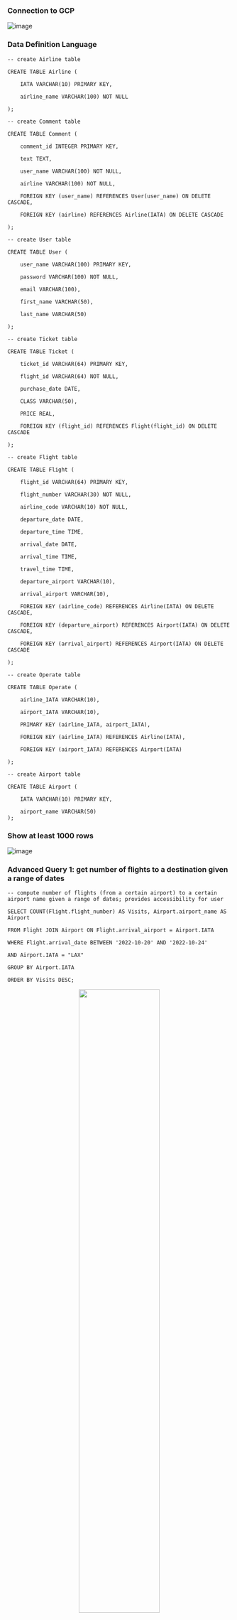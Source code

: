 ### Connection to GCP
![image](./Connection_GCP.png)


### Data Definition Language
    -- create Airline table

    CREATE TABLE Airline (

        IATA VARCHAR(10) PRIMARY KEY,

        airline_name VARCHAR(100) NOT NULL

    );

    -- create Comment table

    CREATE TABLE Comment (

        comment_id INTEGER PRIMARY KEY,

        text TEXT,

        user_name VARCHAR(100) NOT NULL,

        airline VARCHAR(100) NOT NULL,

        FOREIGN KEY (user_name) REFERENCES User(user_name) ON DELETE CASCADE,

        FOREIGN KEY (airline) REFERENCES Airline(IATA) ON DELETE CASCADE

    );

    -- create User table

    CREATE TABLE User (

        user_name VARCHAR(100) PRIMARY KEY,

        password VARCHAR(100) NOT NULL,

        email VARCHAR(100),

        first_name VARCHAR(50),

        last_name VARCHAR(50)

    );

    -- create Ticket table

    CREATE TABLE Ticket (

        ticket_id VARCHAR(64) PRIMARY KEY,

        flight_id VARCHAR(64) NOT NULL,

        purchase_date DATE,

        CLASS VARCHAR(50),

        PRICE REAL,

        FOREIGN KEY (flight_id) REFERENCES Flight(flight_id) ON DELETE CASCADE

    );

    -- create Flight table

    CREATE TABLE Flight (

        flight_id VARCHAR(64) PRIMARY KEY,

        flight_number VARCHAR(30) NOT NULL,

        airline_code VARCHAR(10) NOT NULL,

        departure_date DATE,

        departure_time TIME,

        arrival_date DATE,

        arrival_time TIME,

        travel_time TIME,

        departure_airport VARCHAR(10),

        arrival_airport VARCHAR(10),

        FOREIGN KEY (airline_code) REFERENCES Airline(IATA) ON DELETE CASCADE,

        FOREIGN KEY (departure_airport) REFERENCES Airport(IATA) ON DELETE CASCADE,

        FOREIGN KEY (arrival_airport) REFERENCES Airport(IATA) ON DELETE CASCADE

    );

    -- create Operate table

    CREATE TABLE Operate (

        airline_IATA VARCHAR(10),

        airport_IATA VARCHAR(10),

        PRIMARY KEY (airline_IATA, airport_IATA),

        FOREIGN KEY (airline_IATA) REFERENCES Airline(IATA),

        FOREIGN KEY (airport_IATA) REFERENCES Airport(IATA)

    );
   
    -- create Airport table
    
    CREATE TABLE Airport (
    
        IATA VARCHAR(10) PRIMARY KEY,
        
        airport_name VARCHAR(50)
    );

### Show at least 1000 rows
![image](./rows_over1000.png)

### Advanced Query 1: get number of flights to a destination given a range of dates
    -- compute number of flights (from a certain airport) to a certain airport name given a range of dates; provides accessibility for user

    SELECT COUNT(Flight.flight_number) AS Visits, Airport.airport_name AS Airport

    FROM Flight JOIN Airport ON Flight.arrival_airport = Airport.IATA

    WHERE Flight.arrival_date BETWEEN '2022-10-20' AND '2022-10-24'
    
    AND Airport.IATA = "LAX"

    GROUP BY Airport.IATA

    ORDER BY Visits DESC;

<p align="center">
    <img src="./query1.png" width=60% height=60%>
</p>

### Advanced Query 2: get daily average flight price for each destination in a range of dates
    -- find all the flight information for ORD to LAX on 2022-10-23 whose price less than the average price in nearest 4 days(2022-10-21 to 2022-10-24)

    SELECT flight_number, airline_code, departure_date, CLASS, PRICE
    
    FROM Ticket JOIN Flight USING(flight_id)
    
    WHERE departure_date = "2022-10-23"
    
    AND departure_airport = "ORD"
    
    AND arrival_airport = "LAX"
    
    AND price <=
    
                (SELECT AVG(price)
                
                FROM Ticket JOIN Flight USING(flight_id)
                
                WHERE departure_date BETWEEN "2022-10-21" AND "2022-10-24"
                
                AND departure_airport = "ORD"
                
                AND arrival_airport = "LAX"
                
                GROUP BY departure_airport, arrival_airport)
                
    LIMIT 15
    

<p align="center">
    <img src="./query2.png" width=60% height=60%>
</p>

### EXPLAIN ANALYZE
#### Before adding indexing
![image](./explainanaly_first.png)

The cost of Index lookup on Flight using arrival_airport (arrival_airport='LAX') is 24.63 with scaning 1137 rows. The time to scan the first row is 0.297, and that turns to be 2.742 after finishing scanning all the rows.

#### Add index on arrival date from Flight
![image](./firsrtry_index_query1.png)


